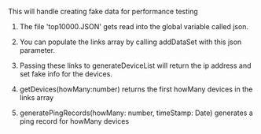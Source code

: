This will handle creating fake data for performance testing

1. The file 'top10000.JSON' gets read into the global variable called json. 

2. You can populate the links array by calling addDataSet with this json parameter. 

3. Passing these links to generateDeviceList will return the ip address and set fake info for the devices.

4. getDevices(howMany:number) returns the first howMany devices in the links array

5. generatePingRecords(howMany: number, timeStamp: Date) generates a ping record for howMany devices

